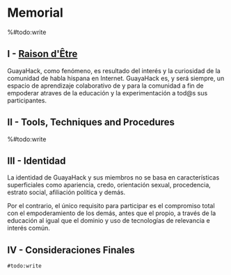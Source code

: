 

# Memorial

%#todo:write

## I - [Raison d'Être](https://en.wiktionary.org/wiki/raison_d%27%C3%AAtre)

GuayaHack, como fenómeno, es resultado del interés y la curiosidad de la comunidad de habla hispana en Internet. GuayaHack es, y será siempre, un espacio de aprendizaje colaborativo de y para la comunidad a fin de empoderar atraves de la educación y la experimentación a tod@s sus participantes.

## II - Tools, Techniques and Procedures

%#todo:write

## III - Identidad

La identidad de GuayaHack y sus miembros no se basa en características superficiales como apariencia, credo, orientación sexual, procedencia, estrato social, afiliación política y demás. 

Por el contrario, el único requisito para participar es el compromiso total con el empoderamiento de los demás, antes que el propio, a través de la educación al igual que el dominio y uso de tecnologías de relevancia e interés común.

## IV - Consideraciones Finales

`#todo:write`





